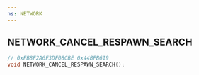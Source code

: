 ```yaml
---
ns: NETWORK
---
```

## NETWORK_CANCEL_RESPAWN_SEARCH

```c
// 0xFB8F2A6F3DF08CBE 0x44BFB619
void NETWORK_CANCEL_RESPAWN_SEARCH();
```


